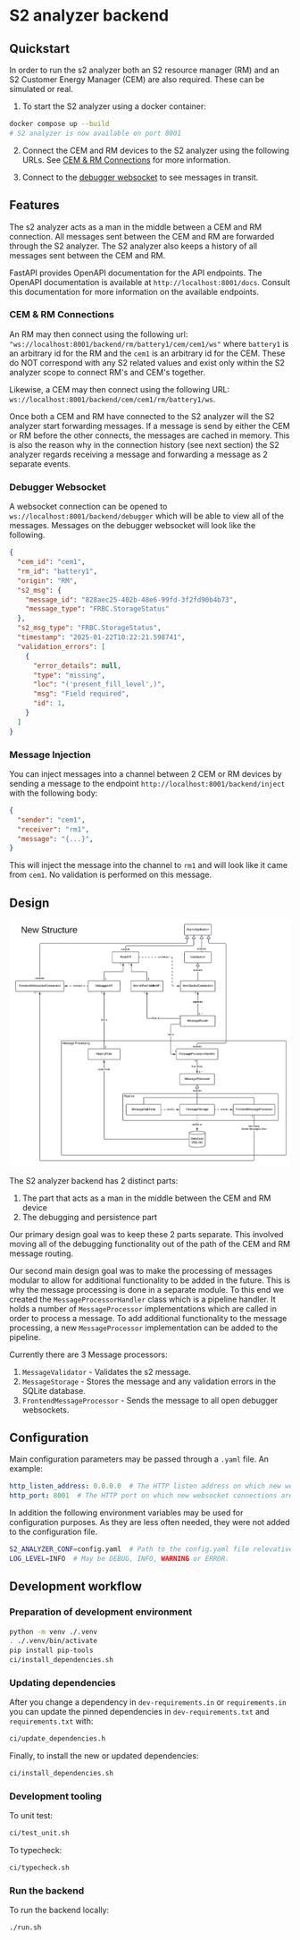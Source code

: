 # S2 analyzer backend


## Quickstart

In order to run the s2 analyzer both an S2 resource manager (RM) and an S2 Customer Energy Manager (CEM) are also
required. These can be simulated or real.

1. To start the S2 analyzer using a docker container:

```bash
docker compose up --build
# S2 analyzer is now available on port 8001
```

2. Connect the CEM and RM devices to the S2 analyzer using the following URLs. See [CEM & RM Connections](#cem--rm-connections) for more information.

3. Connect to the [debugger websocket](#debugger-websocket) to see messages in transit.

## Features

The s2 analyzer acts as a man in the middle between a CEM and RM connection. All messages sent between the CEM and RM are forwarded through the S2 analyzer. The S2 analyzer also keeps a history of all messages sent between the CEM and RM. 

FastAPI provides OpenAPI documentation for the API endpoints. The OpenAPI documentation is available at `http://localhost:8001/docs`. Consult this documentation for more information on the available endpoints.

### CEM & RM Connections

An RM may then connect using the following url: `"ws://localhost:8001/backend/rm/battery1/cem/cem1/ws"`
where `battery1` is an arbitrary id for the RM and the `cem1` is an arbitrary id for the CEM. These do NOT correspond
with any S2 related values and exist only within the S2 analyzer scope to connect RM's and CEM's together.

Likewise, a CEM may then connect using the following URL: `ws://localhost:8001/backend/cem/cem1/rm/battery1/ws`.

Once both a CEM and RM have connected to the S2 analyzer will the S2 analyzer start forwarding messages.
If a message is send by either the CEM or RM before the other connects, the messages are cached in memory.
This is also the reason why in the connection history (see next section) the S2 analyzer regards receiving a message
and forwarding a message as 2 separate events.

### Debugger Websocket

A websocket connection can be opened to `ws://localhost:8001/backend/debugger` which will be able to view all of the messages. Messages on the debugger websocket will look like the following.

```json
{
  "cem_id": "cem1",
  "rm_id": "battery1",
  "origin": "RM",
  "s2_msg": {
    "message_id": "828aec25-402b-48e6-99fd-3f2fd90b4b73",
    "message_type": "FRBC.StorageStatus"
  },
  "s2_msg_type": "FRBC.StorageStatus",
  "timestamp": "2025-01-22T10:22:21.598741",
  "validation_errors": [
    {
      "error_details": null,
      "type": "missing",
      "loc": "('present_fill_level',)",
      "msg": "Field required",
      "id": 1,
    }
  ]
}
```

### Message Injection

You can inject messages into a channel between 2 CEM or RM devices by sending a message to the endpoint `http://localhost:8001/backend/inject` with the following body:

```json
{
  "sender": "cem1",
  "receiver": "rm1",
  "message": "{...}",
}
```

This will inject the message into the channel to `rm1` and will look like it came from `cem1`. No validation is performed on this message.

## Design

![Analyzer Structure](../diagrams/s2-project_new_structure.png)

The S2 analyzer backend has 2 distinct parts:
1. The part that acts as a man in the middle between the CEM and RM device
2. The debugging and persistence part

Our primary design goal was to keep these 2 parts separate. This involved moving all of the debugging functionality out of the path of the CEM and RM message routing. 

Our second main design goal was to make the processing of messages modular to allow for additional functionality to be added in the future. This is why the message processing is done in a separate module. To this end we created the `MessageProcessorHandler` class which is a pipeline handler. It holds a number of `MessageProcessor` implementations which are called in order to process a message. To add additional functionality to the message processing, a new `MessageProcessor` implementation can be added to the pipeline.

Currently there are 3 Message processors:
1. `MessageValidator` - Validates the s2 message.
2. `MessageStorage` - Stores the message and any validation errors in the SQLite database.
3. `FrontendMessageProcessor` - Sends the message to all open debugger websockets. 

## Configuration
Main configuration parameters may be passed through a `.yaml` file. An example:

```yaml
http_listen_address: 0.0.0.0  # The HTTP listen address on which new websocket connections are expected.
http_port: 8001  # The HTTP port on which new websocket connections are expected.
```

In addition the following environment variables may be used for configuration purposes. As they are less often
needed, they were not added to the configuration file.

```bash
S2_ANALYZER_CONF=config.yaml  # Path to the config.yaml file relevative to the current working directory.
LOG_LEVEL=INFO  # May be DEBUG, INFO, WARNING or ERROR.
```

## Development workflow
### Preparation of development environment
```bash
python -m venv ./.venv
. ./.venv/bin/activate
pip install pip-tools
ci/install_dependencies.sh
```

### Updating dependencies
After you change a dependency in `dev-requirements.in` or `requirements.in` you can update the pinned
dependencies in `dev-requirements.txt` and `requirements.txt` with:
```bash
ci/update_dependencies.h
```

Finally, to install the new or updated dependencies:
```bash
ci/install_dependencies.sh
```

### Development tooling
To unit test:
```bash
ci/test_unit.sh
```

To typecheck:
```bash
ci/typecheck.sh
```

### Run the backend
To run the backend locally:
```bash
./run.sh
```